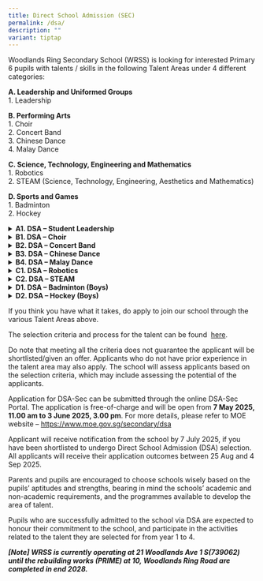```yaml
---
title: Direct School Admission (SEC)
permalink: /dsa/
description: ""
variant: tiptap
---
```

<p>Woodlands Ring Secondary School (WRSS) is looking for interested Primary
6 pupils with talents / skills in the following Talent Areas under 4 different
categories:</p>
<p><strong>A. Leadership and Uniformed Groups</strong>
<br>1. Leadership</p>
<p><strong>B. Performing Arts</strong>
<br>1. Choir
<br>2. Concert Band
<br>3. Chinese Dance
<br>4. Malay Dance</p>
<p><strong>C. Science, Technology, Engineering and Mathematics</strong>
<br>1. Robotics
<br>2. STEAM (Science, Technology, Engineering, Aesthetics and Mathematics)</p>
<p><strong>D. Sports and Games</strong>
<br>1. Badminton
<br>2. Hockey</p>
<div data-type="detailGroup" class="isomer-accordion-group isomer-accordion isomer-accordion-white">
<details class="isomer-details">
<summary><strong>A1. DSA – Student Leadership</strong>
</summary>
<div data-type="detailsContent" class="isomer-details-content">
<p>Pupils who possess positive attitude, good communication skills and leadership
capabilities, and preferably have led a group of students in planning and
executing school events or level-wide programmes, may wish to take part
in our DSA – Student Leadership.</p>
<p>By joining WRSS, pupils can look forward to attending a structured leadership
training programme where their leadership skills will be honed and strengthened
further. Many opportunities will be provided for pupils to practise their
leadership skills through authentic learning platforms like organising
events and activities for the level, within school and beyond.</p>
</div>
</details>
</div>
<div data-type="detailGroup" class="isomer-accordion-group isomer-accordion isomer-accordion-white">
<details class="isomer-details">
<summary><strong>B1. DSA – Choir</strong>
</summary>
<div data-type="detailsContent" class="isomer-details-content">
<p>Pupils who possess a keen interest in singing solo and in groups, have
a good sense of pitch and rhythm, able to work harmoniously in teams and
preferably have past performance experiences, may wish to take part in
our DSA – Choir.</p>
<p>By joining WRSS Choir, pupils can look forward to a vibrant, nurturing
and collaborative environment where they can express themselves creatively
and develop confidence progressively through singing. Through our core
values, ‘Teamwork, Resilience and Passion’, we are dedicated to guiding
our pupils towards deepening &nbsp;their talents in the spirit of excellence
through various learning and performing platforms. Pupils can also look
forward to developing leadership skills through the various leadership
trainings and opportunities.</p>
</div>
</details>
</div>
<div data-type="detailGroup" class="isomer-accordion-group isomer-accordion isomer-accordion-white">
<details class="isomer-details">
<summary><strong>B2. DSA – Concert Band</strong>
</summary>
<div data-type="detailsContent" class="isomer-details-content">
<p>Pupils who are talented and dedicated to showcase and share their musical
abilities with their instruments, able to collaborate well with others,
and preferably have been part of Band Co-Curricular Activity (CCA) previously,
may wish to take part in our DSA –Concert Band.</p>
<p>By joining WRSS Concert Band, pupils will be able to perform in various
events, both within the school and in the wider community, from concerts
and competitions to festivals and charity events. Concert Band is more
than just a musical ensemble. It is a close-knit community of passionate
individuals who share a love for music. Lifelong friendships are forged
while creating lasting memories of making music together as a team. Pupils
in Concert Band will be given opportunities to develop valuable skills
such as teamwork, discipline, and leadership, which will serve them well
in all areas of life.</p>
</div>
</details>
</div>
<div data-type="detailGroup" class="isomer-accordion-group isomer-accordion isomer-accordion-white">
<details class="isomer-details">
<summary><strong>B3. DSA – Chinese Dance</strong>
</summary>
<div data-type="detailsContent" class="isomer-details-content">
<p>Pupils who are confident in performing in front of a live audience, able
to collaborate well with others, and preferably have been part of Cultural
Dance Co-Curricular Activity (CCA) previously, may wish to take part in
our DSA – Cultural Dance (Chinese Dance)</p>
<p>By joining WRSS Cultural Dance, pupils can look forward to an array of
opportunities to participate in dance competitions and performances to
enhance their dance abilities, build their confidence and showcase their
talents. There will also be opportunities for pupils to develop their leadership
potential by taking the lead in the planning and executing of CCA programmes,
as well as to display their creativity by choreographing performances.</p>
</div>
</details>
</div>
<div data-type="detailGroup" class="isomer-accordion-group isomer-accordion isomer-accordion-white">
<details class="isomer-details">
<summary><strong>B4. DSA – Malay Dance</strong>
</summary>
<div data-type="detailsContent" class="isomer-details-content">
<p>Pupils who are confident in performing in front of a live audience, able
to collaborate well with others, and preferably have been part of Cultural
Dance Co-Curricular Activity (CCA) previously, may wish to take part in
our DSA – Cultural Dance (Malay Dance).</p>
<p>By joining WRSS Cultural Dance CCA, pupils can look forward to an array
of opportunities to participate in dance competitions and performances
to enhance their dance abilities, build their confidence and showcase their
talents. There will also be opportunities for pupils to develop their leadership
potential by taking the lead in the planning and executing CCA programmes,
as well as to display their creativity by choreographing performances.</p>
</div>
</details>
</div>
<div data-type="detailGroup" class="isomer-accordion-group isomer-accordion isomer-accordion-white">
<details class="isomer-details">
<summary><strong>C1. DSA – Robotics</strong>
</summary>
<div data-type="detailsContent" class="isomer-details-content">
<p>Pupils with a keen interest and aptitude in robot building and programming
are encouraged to apply for our <strong>DSA-Robotics</strong>.</p>
<p>Through active participation in the WRSS Robotics Club, pupils will have
meaningful opportunities to develop and demonstrate the core values of <strong>Responsibility, Respect</strong> and <strong>Resilience</strong>.
We are looking for committed team players who exhibit patience, respect
for others and a willingness to collaborate and offer support. By taking
ownership of their learning, members will not only enhance their problem-solving
and higher-order thinking skills, they will also build resilience through
hands-on challenges and collaborative projects.</p>
</div>
</details>
</div>
<div data-type="detailGroup" class="isomer-accordion-group isomer-accordion isomer-accordion-white">
<details class="isomer-details">
<summary><strong>C2. DSA – STEAM</strong>
</summary>
<div data-type="detailsContent" class="isomer-details-content">
<p>Pupils who possess the ability to empathise with others, look at problems
from different perspectives, have strong curiosity for the unknown and
passion for learning, may wish to take part in our DSA – STEAM.</p>
<p>Problem solving in our world today is one which is complex, multi-faceted
and interdisciplinary, often situated at the interface of Science, Technology,
Engineering, Arts and Mathematics (STEAM). Through DSA-STEAM, our pupils
learn to collaborate in a systematic and logical approach to solve real
life problems.</p>
<p>By joining STEAM@WRS, pupils can look forward to attending a structured
STEAM programme where their passions and skills will be further developed,
through a wide array of opportunities in science research (e.g. International
Elementz, Singapore Youth Science Fair), creative problem solving (e.g.
Odyssey of the Mind), scientific communication (e.g. Singapore Buskers
Festival), and exposure to science Junior Olympiads competitions (Biology,
Physics, Chemistry).</p>
<p>With these broad based and rich experiences in STEAM@WRS, we aim to nurture
critical and inventive thinkers, collaborative problem-solvers with strong
empathy, resilience and creativity.</p>
</div>
</details>
</div>
<div data-type="detailGroup" class="isomer-accordion-group isomer-accordion isomer-accordion-white">
<details class="isomer-details">
<summary><strong>D1. DSA – Badminton (Boys)</strong>
</summary>
<div data-type="detailsContent" class="isomer-details-content">
<p>Pupils who play competitive badminton at school or zonal level, or possess
athletic ability, good movements, reflex and hand/eye coordination as well
as have a deep strong passion for sports may wish to take part in our DSA
- Badminton.</p>
<p>By joining our WRSS Badminton, pupils can look forward to being developed
holistically to be student-athletes who model the values of Responsibility,
Respect and Resilience, and embodies Commitment, Dedication, and Discipline,
both in and out of school. We are looking for passionate, confident and
reflective team players who can work diligently together to maximise each
other potential in the team.</p>
<p>Many developmental opportunities will be provided through school’s practices,
peer coaching, various age group competitions and tournaments for pupils
to become the student-athlete of robust character that we envision.</p>
</div>
</details>
</div>
<div data-type="detailGroup" class="isomer-accordion-group isomer-accordion isomer-accordion-white">
<details class="isomer-details">
<summary><strong>D2. DSA – Hockey (Boys)</strong>
</summary>
<div data-type="detailsContent" class="isomer-details-content">
<p>Pupils who are currently playing competitive hockey/floorball, or possess
athletic ability, good reflex and hand/eye coordination skills and have
a deep strong passion for sports may wish to take part in our DSA- Hockey.</p>
<p>By joining and contributing in WRSS Hockey, pupils can look forward to
opportunities to build character by learning and demonstrating the core
values of Responsibility, Respect and Resilience. We are looking for team
players who can work synergistically with others through camaraderie while
at the same time excel in honing hockey skills, game tactics and sense
with the aim to maximise each other potential in the team. Many learning
opportunities will be provided to hone the skills and competencies through
school’s practices, various age group competitions and tournaments and
youth development programmes.</p>
</div>
</details>
</div>
<p></p>
<p>If you think you have what it takes, do apply to join our school through
the various Talent Areas above.</p>
<p>The selection criteria and process for the talent can be found&nbsp;
<a href="/files/DSA/2025_DSA_Selection_Criteria.pdf" rel="noopener nofollow" target="_blank">here</a>.</p>
<p>Do note that meeting all the criteria does not guarantee the applicant
will be shortlisted/given an offer. Applicants who do not have prior experience
in the talent area may also apply. The school will assess applicants based
on the selection criteria, which may include assessing the potential of
the applicants.</p>
<p>Application for DSA-Sec can be submitted through the online DSA-Sec Portal.
The application is free-of-charge and will be open from <strong>7 May 2025, 11.00 am to 3 June 2025, 3.00 pm</strong>.
For more details, please refer to MOE website –&nbsp;<a href="https://www.moe.gov.sg/secondary/dsa" rel="noopener noreferrer nofollow" target="_blank">https://www.moe.gov.sg/secondary/dsa</a>
</p>
<p>Applicant will receive notification from the school by 7 July 2025, if
you have been shortlisted to undergo Direct School Admission (DSA) selection.
All applicants will receive their application outcomes between 25 Aug and
4 Sep 2025.</p>
<p>Parents and pupils are encouraged to choose schools wisely based on the
pupils’ aptitudes and strengths, bearing in mind the schools’ academic
and non-academic requirements, and the programmes available to develop
the area of talent.</p>
<p>Pupils who are successfully admitted to the school via DSA are expected
to honour their commitment to the school, and participate in the activities
related to the talent they are selected for from year 1 to 4.</p>
<p><strong><em>[Note] WRSS is currently operating at 21 Woodlands Ave 1 S(739062) until the rebuilding works (PRIME) at 10,&nbsp;Woodlands Ring&nbsp;Road are completed in end 2028.</em></strong>
</p>
<p>&nbsp;</p>